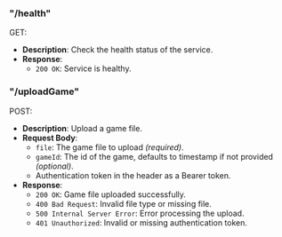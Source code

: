 ### "/health"

GET:
- **Description**: Check the health status of the service.
- **Response**:
  - `200 OK`: Service is healthy.

### "/uploadGame"

POST:
- **Description**: Upload a game file.
- **Request Body**:
  - `file`: The game file to upload _(required)_.
  - `gameId`: The id of the game, defaults to timestamp if not provided _(optional)_.
  - Authentication token in the header as a Bearer token.
- **Response**:
  - `200 OK`: Game file uploaded successfully.
  - `400 Bad Request`: Invalid file type or missing file.
  - `500 Internal Server Error`: Error processing the upload.
  - `401 Unauthorized`: Invalid or missing authentication token.
